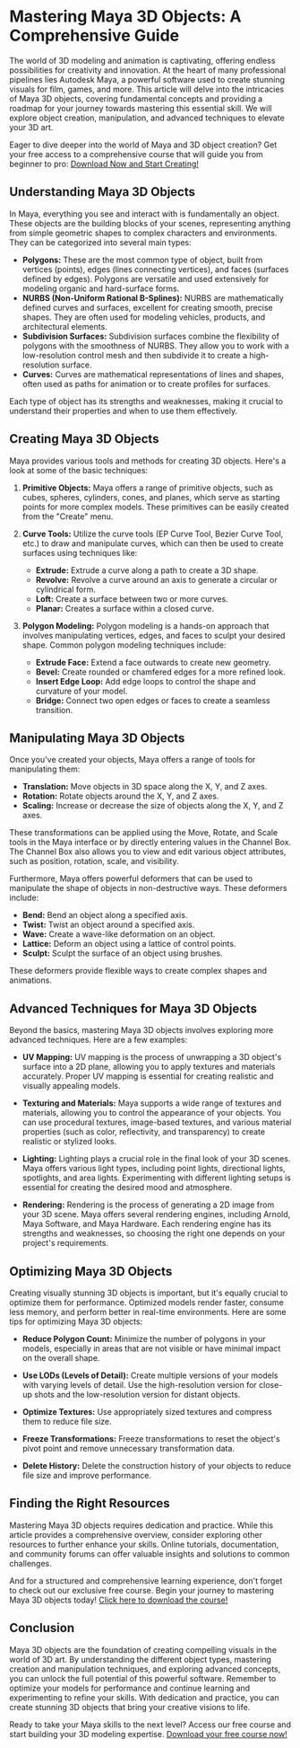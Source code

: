 # Mastering Maya 3D Objects: A Comprehensive Guide

The world of 3D modeling and animation is captivating, offering endless possibilities for creativity and innovation. At the heart of many professional pipelines lies Autodesk Maya, a powerful software used to create stunning visuals for film, games, and more. This article will delve into the intricacies of Maya 3D objects, covering fundamental concepts and providing a roadmap for your journey towards mastering this essential skill. We will explore object creation, manipulation, and advanced techniques to elevate your 3D art.

Eager to dive deeper into the world of Maya and 3D object creation? Get your free access to a comprehensive course that will guide you from beginner to pro: [Download Now and Start Creating!](https://udemywork.com/maya-3d-objects)

## Understanding Maya 3D Objects

In Maya, everything you see and interact with is fundamentally an object. These objects are the building blocks of your scenes, representing anything from simple geometric shapes to complex characters and environments. They can be categorized into several main types:

*   **Polygons:** These are the most common type of object, built from vertices (points), edges (lines connecting vertices), and faces (surfaces defined by edges). Polygons are versatile and used extensively for modeling organic and hard-surface forms.
*   **NURBS (Non-Uniform Rational B-Splines):** NURBS are mathematically defined curves and surfaces, excellent for creating smooth, precise shapes. They are often used for modeling vehicles, products, and architectural elements.
*   **Subdivision Surfaces:** Subdivision surfaces combine the flexibility of polygons with the smoothness of NURBS. They allow you to work with a low-resolution control mesh and then subdivide it to create a high-resolution surface.
*   **Curves:** Curves are mathematical representations of lines and shapes, often used as paths for animation or to create profiles for surfaces.

Each type of object has its strengths and weaknesses, making it crucial to understand their properties and when to use them effectively.

## Creating Maya 3D Objects

Maya provides various tools and methods for creating 3D objects. Here's a look at some of the basic techniques:

1.  **Primitive Objects:** Maya offers a range of primitive objects, such as cubes, spheres, cylinders, cones, and planes, which serve as starting points for more complex models. These primitives can be easily created from the "Create" menu.

2.  **Curve Tools:** Utilize the curve tools (EP Curve Tool, Bezier Curve Tool, etc.) to draw and manipulate curves, which can then be used to create surfaces using techniques like:

    *   **Extrude:** Extrude a curve along a path to create a 3D shape.
    *   **Revolve:** Revolve a curve around an axis to generate a circular or cylindrical form.
    *   **Loft:** Create a surface between two or more curves.
    *   **Planar:** Creates a surface within a closed curve.

3.  **Polygon Modeling:** Polygon modeling is a hands-on approach that involves manipulating vertices, edges, and faces to sculpt your desired shape. Common polygon modeling techniques include:

    *   **Extrude Face:** Extend a face outwards to create new geometry.
    *   **Bevel:** Create rounded or chamfered edges for a more refined look.
    *   **Insert Edge Loop:** Add edge loops to control the shape and curvature of your model.
    *   **Bridge:** Connect two open edges or faces to create a seamless transition.

## Manipulating Maya 3D Objects

Once you've created your objects, Maya offers a range of tools for manipulating them:

*   **Translation:** Move objects in 3D space along the X, Y, and Z axes.
*   **Rotation:** Rotate objects around the X, Y, and Z axes.
*   **Scaling:** Increase or decrease the size of objects along the X, Y, and Z axes.

These transformations can be applied using the Move, Rotate, and Scale tools in the Maya interface or by directly entering values in the Channel Box. The Channel Box also allows you to view and edit various object attributes, such as position, rotation, scale, and visibility.

Furthermore, Maya offers powerful deformers that can be used to manipulate the shape of objects in non-destructive ways. These deformers include:

*   **Bend:** Bend an object along a specified axis.
*   **Twist:** Twist an object around a specified axis.
*   **Wave:** Create a wave-like deformation on an object.
*   **Lattice:** Deform an object using a lattice of control points.
*   **Sculpt:** Sculpt the surface of an object using brushes.

These deformers provide flexible ways to create complex shapes and animations.

## Advanced Techniques for Maya 3D Objects

Beyond the basics, mastering Maya 3D objects involves exploring more advanced techniques. Here are a few examples:

*   **UV Mapping:** UV mapping is the process of unwrapping a 3D object's surface into a 2D plane, allowing you to apply textures and materials accurately. Proper UV mapping is essential for creating realistic and visually appealing models.

*   **Texturing and Materials:** Maya supports a wide range of textures and materials, allowing you to control the appearance of your objects. You can use procedural textures, image-based textures, and various material properties (such as color, reflectivity, and transparency) to create realistic or stylized looks.

*   **Lighting:** Lighting plays a crucial role in the final look of your 3D scenes. Maya offers various light types, including point lights, directional lights, spotlights, and area lights. Experimenting with different lighting setups is essential for creating the desired mood and atmosphere.

*   **Rendering:** Rendering is the process of generating a 2D image from your 3D scene. Maya offers several rendering engines, including Arnold, Maya Software, and Maya Hardware. Each rendering engine has its strengths and weaknesses, so choosing the right one depends on your project's requirements.

## Optimizing Maya 3D Objects

Creating visually stunning 3D objects is important, but it's equally crucial to optimize them for performance. Optimized models render faster, consume less memory, and perform better in real-time environments. Here are some tips for optimizing Maya 3D objects:

*   **Reduce Polygon Count:** Minimize the number of polygons in your models, especially in areas that are not visible or have minimal impact on the overall shape.

*   **Use LODs (Levels of Detail):** Create multiple versions of your models with varying levels of detail. Use the high-resolution version for close-up shots and the low-resolution version for distant objects.

*   **Optimize Textures:** Use appropriately sized textures and compress them to reduce file size.

*   **Freeze Transformations:** Freeze transformations to reset the object's pivot point and remove unnecessary transformation data.

*   **Delete History:** Delete the construction history of your objects to reduce file size and improve performance.

## Finding the Right Resources

Mastering Maya 3D objects requires dedication and practice. While this article provides a comprehensive overview, consider exploring other resources to further enhance your skills. Online tutorials, documentation, and community forums can offer valuable insights and solutions to common challenges.

And for a structured and comprehensive learning experience, don't forget to check out our exclusive free course. Begin your journey to mastering Maya 3D objects today! [Click here to download the course!](https://udemywork.com/maya-3d-objects)

## Conclusion

Maya 3D objects are the foundation of creating compelling visuals in the world of 3D art. By understanding the different object types, mastering creation and manipulation techniques, and exploring advanced concepts, you can unlock the full potential of this powerful software. Remember to optimize your models for performance and continue learning and experimenting to refine your skills. With dedication and practice, you can create stunning 3D objects that bring your creative visions to life.

Ready to take your Maya skills to the next level? Access our free course and start building your 3D modeling expertise. [Download your free course now!](https://udemywork.com/maya-3d-objects)
